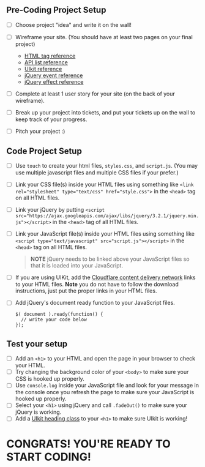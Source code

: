 
## Pre-Coding Project Setup

* [ ] Choose project "idea" and write it on the wall!
* [ ] Wireframe your site. (You should have at least two pages on your final project)
    * [HTML tag reference](https://www.w3schools.com/tags/ref_byfunc.asp)
    * [API list reference](https://github.com/toddmotto/public-apis)
    * [UIkit reference](https://getuikit.com/docs/introduction)
    * [jQuery event reference](https://api.jquery.com/category/events/)
    * [jQuery effect reference](https://api.jquery.com/category/effects/)
* [ ] Complete at least 1 user story for your site (on the back of your wireframe).
* [ ] Break up your project into tickets, and put your tickets up on the wall to keep track of your progress.
* [ ] Pitch your project :) 


## Code Project Setup
* [ ] Use `touch` to create your html files, `styles.css`, and `script.js`. (You may use multiple javascript files and multiple CSS files if your prefer.)
* [ ] Link your CSS file(s) inside your HTML files using something like  `<link rel="stylesheet" type="text/css" href="style.css">` in the `<head>` tag on all HTML files.
* [ ] Link your jQuery by putting `<script src="https://ajax.googleapis.com/ajax/libs/jquery/3.2.1/jquery.min.js"></script>` in the `<head>` tag of all HTML files.
* [ ] Link your JavaScript file(s) inside your HTML files using something like `<script type="text/javascript" src="script.js"></script>` in the `<head>` tag on all HTML files.
  > **NOTE** jQuery needs to be linked above your JavaScript files so that it is loaded into your JavaScript.
* [ ] If you are using UIKit, add the [Cloudflare content delivery network](https://getuikit.com/docs/installation#download) links to your HTML files. **Note** you do not have to follow the download instructions, just put the proper links in your HTML files.
* [ ] Add jQuery's document ready function to your JavaScript files.
    ```
    $( document ).ready(function() {
      // write your code below
    });
    ```


## Test your setup
* [ ] Add an `<h1>` to your HTML and open the page in your browser to check your HTML.
* [ ] Try changing the background color of your `<body>` to make sure your CSS is hooked up properly.
* [ ] Use `console.log` inside your JavaScript file and look for your message in the console once you refresh the page to make sure your JavaScript is hooked up properly.
* [ ] Select your `<h1>` using jQuery and call `.fadeOut()` to make sure your jQuery is working.
* [ ] Add a [UIkit heading class](https://getuikit.com/docs/heading) to your `<h1>` to make sure UIkit is working!

# CONGRATS! YOU'RE READY TO START CODING!

